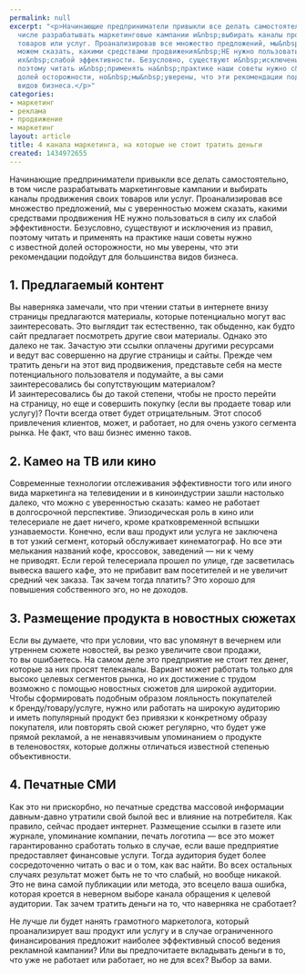 ```yaml
---
permalink: null
excerpt: "<p>Начинающие предприниматели привыкли все делать самостоятельно, в&nbsp;том
  числе разрабатывать маркетинговые кампании и&nbsp;выбирать каналы продвижения своих
  товаров или услуг. Проанализировав все множество предложений, мы&nbsp;с&nbsp;уверенностью
  можем сказать, какими средствами продвижения&nbsp;НЕ нужно пользоваться в&nbsp;силу
  их&nbsp;слабой эффективности. Безусловно, существуют и&nbsp;исключения из&nbsp;правил,
  поэтому читать и&nbsp;применять на&nbsp;практике наши советы нужно с&nbsp;известной
  долей осторожности, но&nbsp;мы&nbsp;уверены, что эти рекомендации подойдут для большинства
  видов бизнеса.</p>"
categories:
- маркетинг
- реклама
- продвижение
- маркетинг
layout: article
title: 4 канала маркетинга, на которые не стоит тратить деньги
created: 1434972655
---
```

<p>Начинающие предприниматели привыкли все делать самостоятельно, в&nbsp;том числе разрабатывать маркетинговые кампании и&nbsp;выбирать каналы продвижения своих товаров или услуг. Проанализировав все множество предложений, мы&nbsp;с&nbsp;уверенностью можем сказать, какими средствами продвижения&nbsp;НЕ нужно пользоваться в&nbsp;силу их&nbsp;слабой эффективности. Безусловно, существуют и&nbsp;исключения из&nbsp;правил, поэтому читать и&nbsp;применять на&nbsp;практике наши советы нужно с&nbsp;известной долей осторожности, но&nbsp;мы&nbsp;уверены, что эти рекомендации подойдут для большинства видов бизнеса.</p>
<h2>1. Предлагаемый контент</h2>
<p>Вы&nbsp;наверняка замечали, что при чтении статьи в&nbsp;интернете внизу страницы предлагаются материалы, которые потенциально могут вас заинтересовать. Это выглядит так естественно, так обыденно, как будто сайт предлагает посмотреть другие свои материалы. Однако это далеко не&nbsp;так. Зачастую эти ссылки оплачены другими ресурсами и&nbsp;ведут вас совершенно на&nbsp;другие страницы и&nbsp;сайты. Прежде чем тратить деньги на&nbsp;этот вид продвижения, представьте себя на&nbsp;месте потенциального пользователя и&nbsp;подумайте, а&nbsp;вы&nbsp;сами заинтересовались&nbsp;бы сопутствующим материалом? И&nbsp;заинтересовались&nbsp;бы до&nbsp;такой степени, чтобы не&nbsp;просто перейти на&nbsp;страницу, но&nbsp;еще и&nbsp;совершить покупку (если вы&nbsp;продаете товар или услугу)? Почти всегда ответ будет отрицательным. Этот способ привлечения клиентов, может, и&nbsp;работает, но&nbsp;для очень узкого сегмента рынка. Не&nbsp;факт, что ваш бизнес именно таков.</p>
<h2>2. Камео на&nbsp;ТВ или кино</h2>
<p>Современные технологии отслеживания эффективности того или иного вида маркетинга на&nbsp;телевидении и&nbsp;в&nbsp;киноиндустрии зашли настолько далеко, что можно с&nbsp;уверенностью сказать: камео не&nbsp;работает в&nbsp;долгосрочной перспективе. Эпизодическая роль в&nbsp;кино или телесериале не&nbsp;дает ничего, кроме кратковременной вспышки узнаваемости. Конечно, если ваш продукт или услуга не&nbsp;заключена в&nbsp;тот узкий сегмент, который обслуживает кинематограф. Но&nbsp;все эти мелькания названий кофе, кроссовок, заведений&nbsp;— ни&nbsp;к&nbsp;чему не&nbsp;приводят. Если герой телесериала прошел по&nbsp;улице, где засветилась вывеска вашего кафе, это не&nbsp;прибавит вам посетителей и&nbsp;не&nbsp;увеличит средний чек заказа. Так зачем тогда платить? Это хорошо для повышения собственного эго, но&nbsp;не&nbsp;доходов.</p>
<h2>3. Размещение продукта в&nbsp;новостных сюжетах</h2>
<p>Если вы&nbsp;думаете, что при условии, что вас упомянут в&nbsp;вечернем или утреннем сюжете новостей, вы&nbsp;резко увеличите свои продажи, то&nbsp;вы&nbsp;ошибаетесь. На&nbsp;самом деле это предприятие не&nbsp;стоит тех денег, которые за&nbsp;них просят телеканалы. Вариант может работать только для высоко целевых сегментов рынка, но&nbsp;их&nbsp;достижение с&nbsp;трудом возможно с&nbsp;помощью новостных сюжетов для широкой аудитории. Чтобы сформировать подобным образом лояльность покупателей к&nbsp;бренду/товару/услуге, нужно или работать на&nbsp;широкую аудиторию и&nbsp;иметь популярный продукт без привязки к&nbsp;конкретному образу покупателя, или повторять свой сюжет регулярно, что будет уже прямой рекламой, а&nbsp;не&nbsp;ненавязчивым упоминанием о&nbsp;продукте в&nbsp;теленовостях, которые должны отличаться известной степенью объективности.</p>
<h2>4. Печатные СМИ</h2>
<p>Как это ни&nbsp;прискорбно, но&nbsp;печатные средства массовой информации давным-давно утратили свой былой вес и&nbsp;влияние на&nbsp;потребителя. Как правило, сейчас продает интернет. Размещение ссылки в&nbsp;газете или журнале, упоминание компании, печать логотипа&nbsp;— все это может гарантированно сработать только в&nbsp;случае, если ваше предприятие предоставляет финансовые услуги. Тогда аудитория будет более сосредоточенно читать о&nbsp;вас и&nbsp;о&nbsp;том, как вас найти. Во&nbsp;всех остальных случаях результат может быть не&nbsp;то&nbsp;что слабый, но&nbsp;вообще никакой. Это не&nbsp;вина самой публикации или метода, это всецело ваша ошибка, которая кроется в&nbsp;неверном выборе канала обращения к&nbsp;целевой аудитории. Так зачем тратить деньги на&nbsp;то, что наверняка не&nbsp;сработает?</p>
<p>Не&nbsp;лучше&nbsp;ли будет нанять грамотного маркетолога, который проанализирует ваш продукт или услугу и&nbsp;в&nbsp;случае ограниченного финансирования предложит наиболее эффективный способ ведения рекламной кампании? Или вы&nbsp;предпочитаете вкладывать деньги в&nbsp;то, что уже не&nbsp;работает или работает, но&nbsp;не&nbsp;для всех? Выбор за&nbsp;вами.</p>

